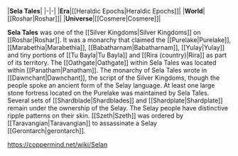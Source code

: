 |**Sela Tales**|
|-|-|
|**Era**|[[Heraldic Epochs\|Heraldic Epochs]]|
|**World**|[[Roshar\|Roshar]]|
|**Universe**|[[Cosmere\|Cosmere]]|

**Sela Tales** was one of the [[Silver Kingdoms\|Silver Kingdoms]] on [[Roshar\|Roshar]]. It was a monarchy that claimed the [[Purelake\|Purelake]], [[Marabethia\|Marabethia]], [[Babatharnam\|Babatharnam]], [[Yulay\|Yulay]] and tiny portions of [[Tu Bayla\|Tu Bayla]] and [[Rira (country)\|Rira]] as part of its territory.
The [[Oathgate\|Oathgate]] within Sela Tales was located within [[Panatham\|Panatham]]. The monarchy of Sela Tales wrote in [[Dawnchant\|Dawnchant]], the script of the Silver Kingdoms, though the people spoke an ancient form of the Selay language. At least one large stone fortress located on the Purelake was maintained by Sela Tales. Several sets of [[Shardblade\|Shardblades]] and [[Shardplate\|Shardplate]] remain under the ownership of the Selay.
The Selay people have distinctive ripple patterns on their skin.
[[Szeth\|Szeth]] was ordered by [[Taravangian\|Taravangian]] to assassinate a Selay [[Gerontarch\|gerontarch]].



https://coppermind.net/wiki/Selan
